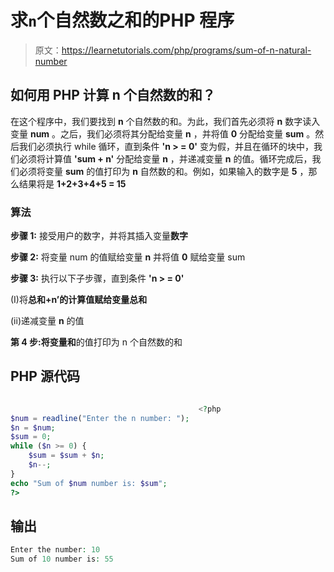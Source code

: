 # 求`n`个自然数之和的PHP 程序

> 原文：<https://learnetutorials.com/php/programs/sum-of-n-natural-number>

## 如何用 PHP 计算 n 个自然数的和？

在这个程序中，我们要找到 **n** 个自然数的和。为此，我们首先必须将 **n** 数字读入变量 **num** 。之后，我们必须将其分配给变量 **n** ，并将值 **0** 分配给变量 **sum** 。然后我们必须执行 while 循环，直到条件 **'n > = 0'** 变为假，并且在循环的块中，我们必须将计算值 **'sum + n'** 分配给变量 **n** ，并递减变量 **n** 的值。循环完成后，我们必须将变量 **sum** 的值打印为 **n** 自然数的和。例如，如果输入的数字是 **5** ，那么结果将是 **1+2+3+4+5 = 15**

### 算法

**步骤 1:** 接受用户的数字，并将其插入变量**数字**

**步骤 2:** 将变量 num 的值赋给变量 **n** 并将值 **0** 赋给变量 sum

**步骤 3:** 执行以下子步骤，直到条件 **'n > = 0'**

(I)将**总和+n’**的计算值赋给变量**总和**

(ii)递减变量 **n** 的值

**第 4 步:**将变量**和**的值打印为 n 个自然数的和

## PHP 源代码

```php

                                          <?php
$num = readline("Enter the n number: ");
$n = $num;
$sum = 0;
while ($n >= 0) {
    $sum = $sum + $n;
    $n--;
}
echo "Sum of $num number is: $sum";
?>

```

## 输出

```php
Enter the number: 10
Sum of 10 number is: 55
```